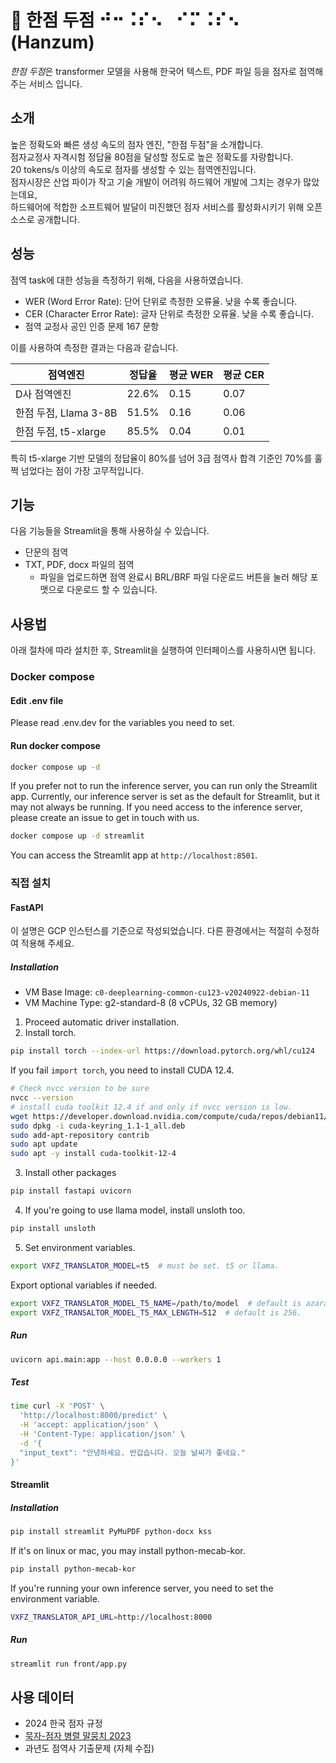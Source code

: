 # 🌱 한점 두점 ⠚⠒⠨⠎⠢⠀⠊⠍⠨⠎⠢ (Hanzum)

*한점 두점*은 transformer 모델을 사용해 한국어 텍스트, PDF 파일 등을 점자로 점역해 주는 서비스 입니다.

## 소개

높은 정확도와 빠른 생성 속도의 점자 엔진, "한점 두점"을 소개합니다.   
점자교정사 자격시험 정답율 80점을 달성할 정도로 높은 정확도를 자랑합니다.   
20 tokens/s 이상의 속도로 점자를 생성할 수 있는 점역엔진입니다.   
점자시장은 산업 파이가 작고 기술 개발이 어려워 하드웨어 개발에 그치는 경우가 많았는데요,   
하드웨어에 적합한 소프트웨어 발달이 미진했던 점자 서비스를 활성화시키기 위해 오픈소스로 공개합니다.   

## 성능

점역 task에 대한 성능을 측정하기 위해, 다음을 사용하였습니다.

* WER (Word Error Rate): 단어 단위로 측정한 오류율. 낮을 수록 좋습니다.
* CER (Character Error Rate): 글자 단위로 측정한 오류율. 낮을 수록 좋습니다.
* 점역 교정사 공인 인증 문제 167 문항

이를 사용하여 측정한 결과는 다음과 같습니다.

| 점역엔진               | 정답율   | 평균 WER | 평균 CER |
|----------------------|-------|--------|--------|
| D사 점역엔진           | 22.6% | 0.15   | 0.07   |
| 한점 두점, Llama 3-8B  | 51.5% | 0.16   | 0.06   |
| 한점 두점, t5-xlarge   | 85.5% | 0.04   | 0.01   |

특히 t5-xlarge 기반 모델의 정답율이 80%를 넘어 3급 점역사 합격 기준인 70%를 훌쩍 넘었다는 점이 가장 고무적입니다.

## 기능

다음 기능들을 Streamlit을 통해 사용하실 수 있습니다.

* 단문의 점역
* TXT, PDF, docx 파일의 점역
    * 파일을 업로드하면 점역 완료시 BRL/BRF 파일 다운로드 버튼을 눌러 해당 포맷으로 다운로드 할 수 있습니다.

## 사용법

아래 절차에 따라 설치한 후, Streamlit을 실행하여 인터페이스를 사용하시면 됩니다.

### Docker compose

#### Edit .env file

Please read .env.dev for the variables you need to set.

#### Run docker compose

```bash
docker compose up -d
```

If you prefer not to run the inference server, you can run only the Streamlit app.
Currently, our inference server is set as the default for Streamlit, but it may not always be running.
If you need access to the inference server, please create an issue to get in touch with us.

```bash 
docker compose up -d streamlit
```

You can access the Streamlit app at `http://localhost:8501`.

### 직접 설치

#### FastAPI

이 설명은 GCP 인스턴스를 기준으로 작성되었습니다. 다른 환경에서는 적절히 수정하여 적용해 주세요.

##### Installation

* VM Base Image: `c0-deeplearning-common-cu123-v20240922-debian-11`
* VM Machine Type: g2-standard-8 (8 vCPUs, 32 GB memory)

1. Proceed automatic driver installation.
2. Install torch.

```bash
pip install torch --index-url https://download.pytorch.org/whl/cu124
```

If you fail `import torch`, you need to install CUDA 12.4.

```bash
# Check nvcc version to be sure
nvcc --version
# install cuda toolkit 12.4 if and only if nvcc version is low.
wget https://developer.download.nvidia.com/compute/cuda/repos/debian11/x86_64/cuda-keyring_1.1-1_all.deb
sudo dpkg -i cuda-keyring_1.1-1_all.deb
sudo add-apt-repository contrib
sudo apt update
sudo apt -y install cuda-toolkit-12-4
```

3. Install other packages

```bash
pip install fastapi uvicorn
```

4. If you're going to use llama model, install unsloth too.

```bash
pip install unsloth
```

5. Set environment variables.

```bash
export VXFZ_TRANSLATOR_MODEL=t5  # must be set. t5 or llama.
```

Export optional variables if needed.

```bash
export VXFZ_TRANSLATOR_MODEL_T5_NAME=/path/to/model  # default is azaraks/t5-xlarge-ko-kb.
export VXFZ_TRANSALTOR_MODEL_T5_MAX_LENGTH=512  # default is 256.
```

##### Run

```bash
uvicorn api.main:app --host 0.0.0.0 --workers 1
```

##### Test

```bash
time curl -X 'POST' \
  'http://localhost:8000/predict' \
  -H 'accept: application/json' \
  -H 'Content-Type: application/json' \
  -d '{
  "input_text": "안녕하세요. 반갑습니다. 오늘 날씨가 좋네요."
}'
```

#### Streamlit

##### Installation

```bash
pip install streamlit PyMuPDF python-docx kss
```

If it's on linux or mac, you may install python-mecab-kor.

```bash
pip install python-mecab-kor
```

If you're running your own inference server, you need to set the environment variable.

```bash
VXFZ_TRANSLATOR_API_URL=http://localhost:8000
```

##### Run

```bash
streamlit run front/app.py
```

## 사용 데이터

* 2024 한국 점자 규정
* [묵자-점자 병렬 말뭉치 2023](https://kli.korean.go.kr/corpus/request/corpusRegist.do)
* 과년도 점역사 기출문제 (자체 수집)
